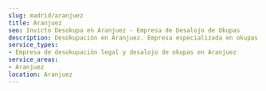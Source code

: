 ```yaml
---
slug: madrid/aranjuez
title: Aranjuez
seo: Invicto Desokupa en Aranjuez - Empresa de Desalojo de Okupas
description: Desokupación en Aranjuez. Empresa especializada en okupas. Mediación legal y desalojo express. Presupuesto gratuito.
service_types:
- Empresa de desokupación legal y desalojo de okupas en Aranjuez
service_areas:
- Aranjuez
location: Aranjuez
---
```


